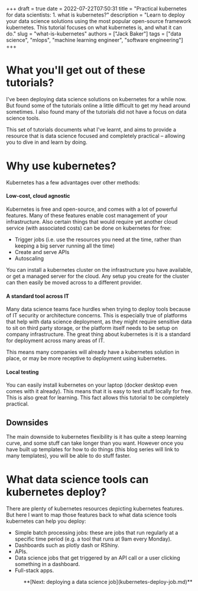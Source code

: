 +++ 
draft = true
date = 2022-07-22T07:50:31
title = "Practical kubernetes for data scientists: 1. what is kubernetes?"
description = "Learn to deploy your data science solutions using the most popular open-source framework kubernetes. This tutorial focuses on what kubernetes is, and what it can do."
slug = "what-is-kubernetes"
authors = ["Jack Baker"]
tags = ["data science", "mlops", "machine learning engineer", "software engineering"]
+++

# What you'll get out of these tutorials?

I've been deploying data science solutions on kubernetes for a while now. But found some of the tutorials online a little difficult to get my head around sometimes. I also found many of the tutorials did not have a focus on data science tools.

This set of tutorials documents what I've learnt, and aims to provide a resource that is data science focused and completely practical – allowing you to dive in and learn by doing.

# Why use kubernetes?

Kubernetes has a few advantages over other methods:

#### Low-cost, cloud agnostic

Kubernetes is free and open-source, and comes with a lot of powerful features. Many of these features enable cost management of your infrastructure. Also certain things that would require yet another cloud service (with associated costs) can be done on kubernetes for free:

* Trigger jobs (i.e. use the resources you need at the time, rather than keeping a big server running all the time)
* Create and serve APIs
* Autoscaling

You can install a kubernetes cluster on the infrastructure you have available, or get a managed server for the cloud. Any setup you create for the cluster can then easily be moved across to a different provider.

#### A standard tool across IT

Many data science teams face hurdles when trying to deploy tools because of IT security or architecture concerns. This is especially true of platforms that help with data science deployment, as they might require sensitive data to sit on third party storage, or the platform itself needs to be setup on company infrastructure. The great thing about kubernetes is it is a standard for deployment across many areas of IT. 

This means many companies will already have a kubernetes solution in place, or may be more receptive to deployment using kubernetes.

#### Local testing

You can easily install kubernetes on your laptop (docker desktop even comes with it already). This means that it is easy to test stuff locally for free. This is also great for learning. This fact allows this tutorial to be completely practical.

## Downsides

The main downside to kubernetes flexibility is it has quite a steep learning curve, and some stuff can take longer than you want. However once you have built up templates for how to do things (this blog series will link to many templates), you will be able to do stuff faster.

# What data science tools can kubernetes deploy?

There are plenty of kubernetes resources depicting kubernetes features. But here I want to map those features back to what data science tools kubernetes can help you deploy:

* Simple batch processing jobs: these are jobs that run regularly at a specific time period (e.g. a tool that runs at 9am every Monday).
* Dashboards such as plotly dash or RShiny.
* APIs.
* Data science jobs that get triggered by an API call or a user clicking something in a dashboard.
* Full-stack apps.


<div style="text-align: right">**[Next: deploying a data science job](kubernetes-deploy-job.md)**</div>